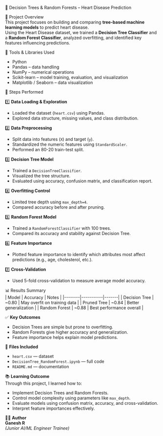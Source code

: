 🌳 Decision Trees & Random Forests – Heart Disease Prediction

📘 Project Overview  
This project focuses on building and comparing **tree-based machine learning models** to predict heart disease.  
Using the Heart Disease dataset, we trained a **Decision Tree Classifier** and a **Random Forest Classifier**, analyzed overfitting, and identified key features influencing predictions.

🧰 Tools & Libraries Used  
- Python  
- Pandas – data handling  
- NumPy – numerical operations  
- Scikit-learn – model training, evaluation, and visualization  
- Matplotlib / Seaborn – data visualization  

🧩 Steps Performed  

1️⃣ **Data Loading & Exploration**  
   - Loaded the dataset (`heart.csv`) using Pandas.  
   - Explored data structure, missing values, and class distribution.

2️⃣ **Data Preprocessing**  
   - Split data into features (`X`) and target (`y`).  
   - Standardized the numeric features using `StandardScaler`.  
   - Performed an 80-20 train-test split.  

3️⃣ **Decision Tree Model**  
   - Trained a `DecisionTreeClassifier`.  
   - Visualized the tree structure.  
   - Evaluated using accuracy, confusion matrix, and classification report.  

4️⃣ **Overfitting Control**  
   - Limited tree depth using `max_depth=4`.  
   - Compared accuracy before and after pruning.  

5️⃣ **Random Forest Model**  
   - Trained a `RandomForestClassifier` with 100 trees.  
   - Compared its accuracy and stability against Decision Tree.  

6️⃣ **Feature Importance**  
   - Plotted feature importance to identify which attributes most affect predictions (e.g., age, cholesterol, etc.).  

7️⃣ **Cross-Validation**  
   - Used 5-fold cross-validation to measure average model accuracy.  

📊 Results Summary  
| Model | Accuracy | Notes |
|--------|-----------|-------|
| Decision Tree | ~0.80 | May overfit on training data |
| Pruned Tree | ~0.84 | Better generalization |
| Random Forest | ~0.88 | Best performance overall |

✅ **Key Outcomes**  
- Decision Trees are simple but prone to overfitting.  
- Random Forests give higher accuracy and generalization.  
- Feature importance helps explain model predictions.  

💾 **Files Included**  
- `heart.csv` — dataset  
- `DecisionTree_RandomForest.ipynb` — full code  
- `README.md` — documentation  

📚 **Learning Outcome**  
Through this project, I learned how to:  
- Implement Decision Trees and Random Forests.  
- Control model complexity using parameters like `max_depth`.  
- Evaluate models using confusion matrix, accuracy, and cross-validation.  
- Interpret feature importances effectively.  

🧑‍💻 **Author**  
**Ganesh R**  
*(Junior AI/ML Engineer Trainee)*
